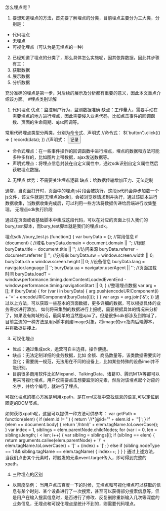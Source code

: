 怎么埋点呢？
1. 要想知道埋点的方法，首先要了解埋点的分类，目前埋点主要分为三大类，分别是：
  - 代码埋点
  - 无埋点
  - 可视化埋点（可认为是无埋点的一种）

2. 已经知道了埋点的分类了，那么具体怎么实施呢，因其依靠数据，因此其步骤有三：
  1. 获取数据
  2. 展示数据
  3. 分析数据

充分准确的埋点是第一步，对后续的展示及分析都有重要的意义，因此本文重点介绍该方面。
#埋点类别详解
1. 代码埋点
优点：监控用户行为，监测数据准确
缺点：工作量大，需要手动在需要埋点的地方进行埋点，因此需要侵入业务代码，比如点击事件的回调函数、页面的生命周期、ajax回调等。

常用代码埋点类型分两类，分别为命令式、声明式
//命令式： $('button').click(() => {
  record(data);
})
//声明式： <button data-record='{key: "recordTest",data:"recordData"}'>记录</button>

* 命令式埋点：在一些事件操作的回调函数中进行埋点，埋点的数据和方法可能多种多样的，比如图片上带数据，ajax发送数据等。
* 声明式埋点：将埋点信息封装在自定义属性中，通过sdk识别自定义属性然后获取埋点数据。
 
2. 无埋点
优势：不需要关注埋点逻辑
缺点：给数据传输增加压力、无法定制

通常，当页面打开时，页面中的埋点js片段会被执行，这段js代码会异步加载一个js文件，该文件就是[无埋点的sdk]，会被浏览器请求到并执行，通过该脚本进行数据收集，当数据收集完成后，可以利用一些方法将数据传递给后端进行收集整理。
无埋点sdk执行阶段
<script type="text/javascript"> 
  var _bury = _bury || [];
  _bury.push(["_testData","网站标识"]);
  (function() {
    var jsnode = document.createElement('script');
    jsnode.type = "text/javascript";
    //这里填入js sdk链接
    jsnode.src = "xxxxxxxxxxx/bury_test.js";
    var s = document.getElementByTagName('script')[0];
    s.parentNode.insertBefore(jsnode,s);
  })
</script>
通过在页面或者基础脚本中集成这段代码，可以在对应的页面上引入我们的bury_test脚本，而bury_test脚本就是我们的埋点sdk。

埋点sdk //bury_test.js
(function() {
  var buryData = {};
  //常用信息
  if (document) {
    //域名
    buryData.domain = document.domain || '';
    //标题
    buryData.title = document.title || '';
    //访问来源
    buryData.referrer = document.referrer || '';
    //分辨率
    buryData.sw = window.screen.width || 0;
    buryData.sh = window.screen.height || 0;
    //设备信息
    buryData.lang = navigator.language || '';
    buryData.ua = navigator.userAgent || '';
    //页面加载时间
    buryData.loadT = window.performance.timing.domContentLoadedEventEnd - window.performance.timing.navigationStart || 0;
  }
  //整理埋点数据
  var arg = [];
  if (buryData) {
    for (var i in buryData) {
      arg.push(encodeURIComponent(i) + '=' + encodeURIComponent(buryData[i]));
    }
  }
  var args = arg.join('&');
})
通过以上方法，可以获取一些基本的页面数据，更多详细的数据，可以根据具体的业务需求进行添加。 如何将采集到的数据进行上报呢，需要根据具体的情况来分析了，如果没有跨域的话，最简单的当然是ajax了。但是很多sdk都涉及到跨域了，目前主流的一种方法是用js脚本创建Image对象，将image的src指向后端脚本，并将数据拼接上。

3. 可视化埋点
  - 优点：通过集成sdk，运营可自主选择，操作便捷。
  - 缺点：无法定制详细的业务数据，比如 金额、商品数量等，该类数据需要实时变化；需要统一规范，无法用在不同的设备上，比如某些特殊的设备imei并不能识别。
  - 目前很多商用软件比如Mixpanel、TalkingData、诸葛IO、腾讯MTA等都可以用来可视化埋点，用户仅需要点击想要监测的元素，然后对该埋点起个对应的名字，并给个编号，就进行了埋点。

可视化埋点的核心方案是利用xpath，是在xml文档中查找信息的语言,可以定位到固定的DOM节点。

如何获取xpath呢，这里可以提供一种方法可供参考：
var getPath = function(elem) {
  if (elem.id != '') {
    return '//*[@id=\"' + elem.id + '\"]';
  }
  if (elem == document.body) {
    return '/html/' + elem.tagName.toLowerCase();
  }
  var index = 1,
    siblings = elem.parentNode.childNodes;
  for (var i = 0, len = siblings.length; i < len; i++) {
    var sibling = siblings[i];
    if (sibling == elem) {
      return arguments.callee(elem.parentNode) + '/' + elem.tagName.toLowerCase() + '[' + (index) + ']';
    } else if (sibling.nodeType == 1 && sibling.tagName == elem.tagName) {
      index++;
    }
  }
}
通过上述方法，当我们点击某个元素时，将触发的元素event.target传入，即可得到完整的xpath。

4. 三种埋点的区别
  - 以百度举例：
    当用户点击百度一下的时候，无埋点和可视化埋点可以获取的信息有某个时刻、某个设备进行了一次搜索，甚至可以获得部分搜索信息等，但是用户在输入搜索信息时，是否进行了修改、反复删除重新输入几次等深度的业务信息，无埋点和可视化埋点是统计不到的，则需要代码埋点。